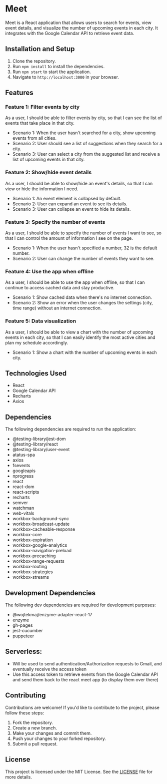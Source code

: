 # Meet

Meet is a React application that allows users to search for events, view event details, and visualize the number of upcoming events in each city. It integrates with the Google Calendar API to retrieve event data.

## Installation and Setup

1. Clone the repository.
2. Run `npm install` to install the dependencies.
3. Run `npm start` to start the application.
4. Navigate to `http://localhost:3000` in your browser.

## Features

### Feature 1: Filter events by city

As a user, I should be able to filter events by city, so that I can see the list of events that take place in that city.

- Scenario 1: When the user hasn't searched for a city, show upcoming events from all cities.
- Scenario 2: User should see a list of suggestions when they search for a city.
- Scenario 3: User can select a city from the suggested list and receive a list of upcoming events in that city.

### Feature 2: Show/hide event details

As a user, I should be able to show/hide an event's details, so that I can view or hide the information I need.

- Scenario 1: An event element is collapsed by default.
- Scenario 2: User can expand an event to see its details.
- Scenario 3: User can collapse an event to hide its details.

### Feature 3: Specify the number of events

As a user, I should be able to specify the number of events I want to see, so that I can control the amount of information I see on the page.

- Scenario 1: When the user hasn't specified a number, 32 is the default number.
- Scenario 2: User can change the number of events they want to see.

### Feature 4: Use the app when offline

As a user, I should be able to use the app when offline, so that I can continue to access cached data and stay productive.

- Scenario 1: Show cached data when there's no internet connection.
- Scenario 2: Show an error when the user changes the settings (city, time range) without an internet connection.

### Feature 5: Data visualization

As a user, I should be able to view a chart with the number of upcoming events in each city, so that I can easily identify the most active cities and plan my schedule accordingly.

- Scenario 1: Show a chart with the number of upcoming events in each city.

## Technologies Used

- React
- Google Calendar API
- Recharts
- Axios

## Dependencies

The following dependencies are required to run the application:

- @testing-library/jest-dom
- @testing-library/react
- @testing-library/user-event
- atatus-spa
- axios
- fsevents
- googleapis
- nprogress
- react
- react-dom
- react-scripts
- recharts
- semver
- watchman
- web-vitals
- workbox-background-sync
- workbox-broadcast-update
- workbox-cacheable-response
- workbox-core
- workbox-expiration
- workbox-google-analytics
- workbox-navigation-preload
- workbox-precaching
- workbox-range-requests
- workbox-routing
- workbox-strategies
- workbox-streams

## Development Dependencies

The following dev dependencies are required for development purposes:

- @wojtekmaj/enzyme-adapter-react-17
- enzyme
- gh-pages
- jest-cucumber
- puppeteer

## Serverless:

- Will be used to send authentication/Authorization requests to Gmail, and eventually receive the access token
- Use this access token to retrieve events from the Google Calendar API and send them back to the react meet app (to display them over there)

## Contributing

Contributions are welcome! If you'd like to contribute to the project, please follow these steps:

1. Fork the repository.
2. Create a new branch.
3. Make your changes and commit them.
4. Push your changes to your forked repository.
5. Submit a pull request.

## License

This project is licensed under the MIT License. See the [LICENSE](LICENSE) file for more details.
